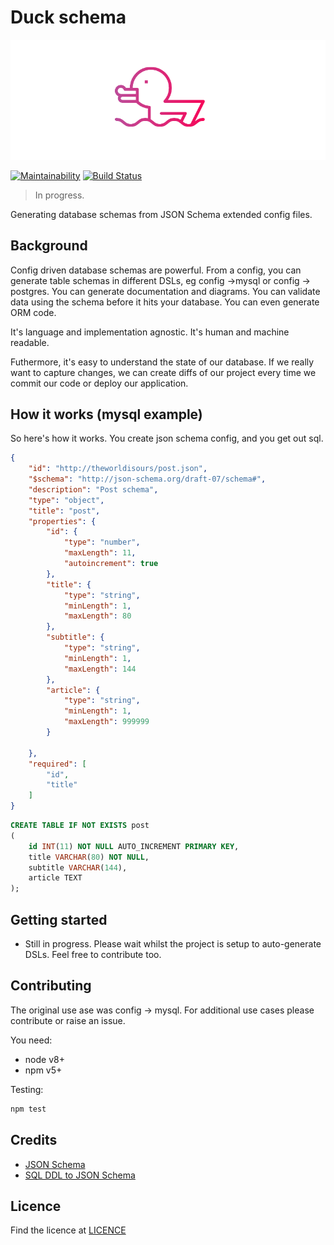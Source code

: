 <!--
  Title: Duck Schema
  Description: Generating database schemas from JSON Schema extended config files
  Author: Gemma Black
  -->

# Duck schema

![](./docs/assets/duck-schema.png)

[![Maintainability](https://api.codeclimate.com/v1/badges/e1ab9814c0ce1fbd3c17/maintainability)](https://codeclimate.com/github/gemmadlou/duck-schema/maintainability)
[![Build Status](https://travis-ci.org/gemmadlou/duck-schema.svg?branch=master)](https://travis-ci.org/gemmadlou/duck-schema)

> In progress.

Generating database schemas from JSON Schema extended config files.

## Background

Config driven database schemas are powerful. From a config, you can generate table schemas in different DSLs, eg config ->mysql or config -> postgres. You can generate documentation and diagrams. You can validate data using the schema before it hits your database. You can even generate ORM code.

It's language and implementation agnostic. It's human and machine readable.

Futhermore, it's easy to understand the state of our database. If we really want to capture changes, we can create diffs of our project every time we commit our code or deploy our application.

## How it works (mysql example)

So here's how it works. You create json schema config, and you get out sql.

```json
{
    "id": "http://theworldisours/post.json",
    "$schema": "http://json-schema.org/draft-07/schema#",
    "description": "Post schema",
    "type": "object",
    "title": "post",
    "properties": {
        "id": {
            "type": "number",
            "maxLength": 11,
            "autoincrement": true
        },
        "title": {
            "type": "string",
            "minLength": 1,
            "maxLength": 80
        },
        "subtitle": {
            "type": "string",
            "minLength": 1,
            "maxLength": 144
        },
        "article": {
            "type": "string",
            "minLength": 1,
            "maxLength": 999999
        }
        
    },
    "required": [
        "id",
        "title"
    ]
}
```

```sql
CREATE TABLE IF NOT EXISTS post
(
    id INT(11) NOT NULL AUTO_INCREMENT PRIMARY KEY,
    title VARCHAR(80) NOT NULL,
    subtitle VARCHAR(144),
    article TEXT
);
```
</table>

## Getting started

- Still in progress. Please wait whilst the project is setup to auto-generate DSLs. Feel free to contribute too.

## Contributing

The original use ase was config -> mysql. For additional use cases please contribute or raise an issue.

You need:

- node v8+
- npm v5+

Testing:

```sh
npm test
```

## Credits

- [JSON Schema](https://json-schema.org/)
- [SQL DDL to JSON Schema](https://github.com/duartealexf/sql-ddl-to-json-schema)

## Licence

Find the licence at [LICENCE](https://github.com/gemmadlou/duck-schema/blob/master/LICENSE)
